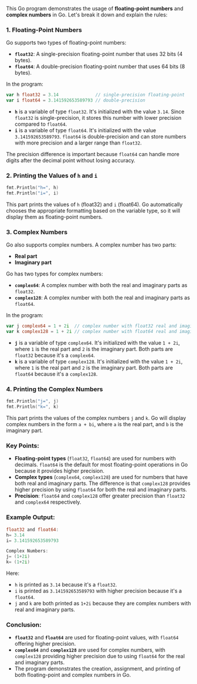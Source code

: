 This Go program demonstrates the usage of **floating-point numbers** and **complex numbers** in Go. Let's break it down and explain the rules:

### **1. Floating-Point Numbers**
Go supports two types of floating-point numbers:

- **`float32`**: A single-precision floating-point number that uses 32 bits (4 bytes).
- **`float64`**: A double-precision floating-point number that uses 64 bits (8 bytes).

In the program:
```go
var h float32 = 3.14              // single-precision floating-point
var i float64 = 3.141592653589793 // double-precision
```
- **`h`** is a variable of type `float32`. It's initialized with the value `3.14`. Since `float32` is single-precision, it stores this number with lower precision compared to `float64`.
- **`i`** is a variable of type `float64`. It's initialized with the value `3.141592653589793`. `float64` is double-precision and can store numbers with more precision and a larger range than `float32`.

The precision difference is important because `float64` can handle more digits after the decimal point without losing accuracy.

### **2. Printing the Values of `h` and `i`**
```go
fmt.Println("h=", h)
fmt.Println("i=", i)
```
This part prints the values of `h` (float32) and `i` (float64). Go automatically chooses the appropriate formatting based on the variable type, so it will display them as floating-point numbers.

### **3. Complex Numbers**
Go also supports complex numbers. A complex number has two parts:
- **Real part**
- **Imaginary part**

Go has two types for complex numbers:
- **`complex64`**: A complex number with both the real and imaginary parts as `float32`.
- **`complex128`**: A complex number with both the real and imaginary parts as `float64`.

In the program:
```go
var j complex64 = 1 + 2i  // complex number with float32 real and imaginary parts
var k complex128 = 1 + 2i // complex number with float64 real and imaginary parts
```
- **`j`** is a variable of type `complex64`. It's initialized with the value `1 + 2i`, where `1` is the real part and `2` is the imaginary part. Both parts are `float32` because it's a `complex64`.
- **`k`** is a variable of type `complex128`. It's initialized with the value `1 + 2i`, where `1` is the real part and `2` is the imaginary part. Both parts are `float64` because it's a `complex128`.

### **4. Printing the Complex Numbers**
```go
fmt.Println("j=", j)
fmt.Println("k=", k)
```
This part prints the values of the complex numbers `j` and `k`. Go will display complex numbers in the form `a + bi`, where `a` is the real part, and `b` is the imaginary part.

### **Key Points:**
- **Floating-point types** (`float32`, `float64`) are used for numbers with decimals. `float64` is the default for most floating-point operations in Go because it provides higher precision.
- **Complex types** (`complex64`, `complex128`) are used for numbers that have both real and imaginary parts. The difference is that `complex128` provides higher precision by using `float64` for both the real and imaginary parts.
- **Precision**: `float64` and `complex128` offer greater precision than `float32` and `complex64` respectively.

### **Example Output:**
```go
float32 and float64:
h= 3.14
i= 3.141592653589793

Complex Numbers:
j= (1+2i)
k= (1+2i)
```

Here:
- `h` is printed as `3.14` because it's a `float32`.
- `i` is printed as `3.141592653589793` with higher precision because it's a `float64`.
- `j` and `k` are both printed as `1+2i` because they are complex numbers with real and imaginary parts.

### **Conclusion:**
- **`float32`** and **`float64`** are used for floating-point values, with `float64` offering higher precision.
- **`complex64`** and **`complex128`** are used for complex numbers, with `complex128` providing higher precision due to using `float64` for the real and imaginary parts.
- The program demonstrates the creation, assignment, and printing of both floating-point and complex numbers in Go.